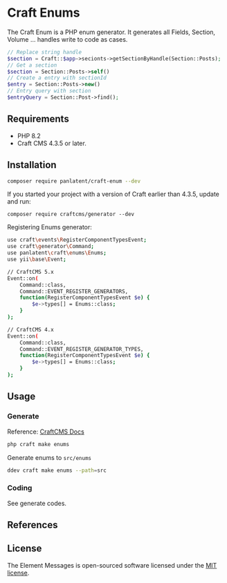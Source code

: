 Craft Enums
============

The Craft Enum is a PHP enum generator. 
It generates all Fields, Section, Volume ... handles write to code as cases.

```php
// Replace string handle
$section = Craft::$app->secionts->getSectionByHandle(Section::Posts);
// Get a section
$section = Section::Posts->self() 
// Create a entry with sectionId
$entry = Section::Posts->new()
// Entry query with section
$entryQuery = Section::Post->find();
```

Requirements
------------
+ PHP 8.2
+ Craft CMS 4.3.5 or later.

Installation
------------

```bash
composer require panlatent/craft-enum --dev
```

If you started your project with a version of Craft earlier than 4.3.5, update and run:
```
composer require craftcms/generator --dev
```

Registering Enums generator:
```bash
use craft\events\RegisterComponentTypesEvent;
use craft\generator\Command;
use panlatent\craft\enums\Enums;
use yii\base\Event;

// CraftCMS 5.x
Event::on(
    Command::class,
    Command::EVENT_REGISTER_GENERATORS,
    function(RegisterComponentTypesEvent $e) {
        $e->types[] = Enums::class;
    }
);

// CraftCMS 4.x
Event::on(
    Command::class,
    Command::EVENT_REGISTER_GENERATOR_TYPES,
    function(RegisterComponentTypesEvent $e) {
        $e->types[] = Enums::class;
    }
);
```

Usage
------

### Generate

Reference: [CraftCMS Docs](https://craftcms.com/docs/5.x/extend/generator.html#usage)

```bash
php craft make enums
```

Generate enums to `src/enums`
```bash
ddev craft make enums --path=src
```

### Coding

See generate codes.



References
-----------




License
-------
The Element Messages is open-sourced software licensed under the [MIT license](http://opensource.org/licenses/MIT).
